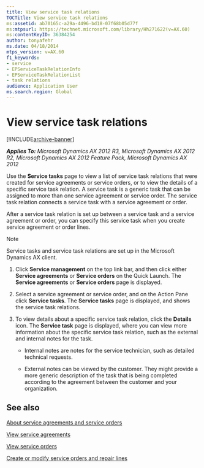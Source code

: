 ```yaml
---
title: View service task relations
TOCTitle: View service task relations
ms:assetid: ab70165c-a29a-4496-bd18-07f68b05d77f
ms:mtpsurl: https://technet.microsoft.com/library/Hh271622(v=AX.60)
ms:contentKeyID: 36384254
author: tonyafehr
ms.date: 04/18/2014
mtps_version: v=AX.60
f1_keywords:
- service
- EPServiceTaskRelationInfo
- EPServiceTaskRelationList
- task relations
audience: Application User
ms.search.region: Global
---
```


# View service task relations 


[!INCLUDE[archive-banner](includes/archive-banner.md)]


_**Applies To:** Microsoft Dynamics AX 2012 R3, Microsoft Dynamics AX 2012 R2, Microsoft Dynamics AX 2012 Feature Pack, Microsoft Dynamics AX 2012_

Use the **Service tasks** page to view a list of service task relations that were created for service agreements or service orders, or to view the details of a specific service task relation. A service task is a generic task that can be assigned to more than one service agreement or service order. The service task relation connects a service task with a service agreement or order.

After a service task relation is set up between a service task and a service agreement or order, you can specify this service task when you create service agreement or order lines.


> [!NOTE]
> <P>Service tasks and service task relations are set up in the Microsoft Dynamics AX client.</P>



1.  Click **Service management** on the top link bar, and then click either **Service agreements** or **Service orders** on the Quick Launch. The **Service agreements** or **Service orders** page is displayed.

2.  Select a service agreement or service order, and on the Action Pane click **Service tasks**. The **Service tasks** page is displayed, and shows the service task relations.

3.  To view details about a specific service task relation, click the **Details** icon. The **Service task** page is displayed, where you can view more information about the specific service task relation, such as the external and internal notes for the task.
    
      - Internal notes are notes for the service technician, such as detailed technical requests.
    
      - External notes can be viewed by the customer. They might provide a more generic description of the task that is being completed according to the agreement between the customer and your organization.

## See also

[About service agreements and service orders](about-service-agreements-and-service-orders.md)

[View service agreements](view-service-agreements.md)

[View service orders](view-service-orders.md)

[Create or modify service orders and repair lines](create-or-modify-service-orders-and-repair-lines.md)

  


